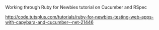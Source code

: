 Working through Ruby for Newbies tutorial on Cucumber and RSpec

http://code.tutsplus.com/tutorials/ruby-for-newbies-testing-web-apps-with-capybara-and-cucumber--net-21446